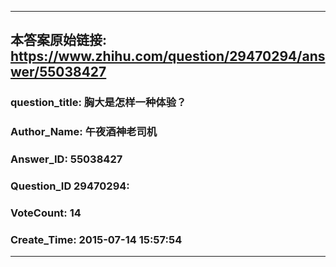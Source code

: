 ----------------------------------------
## 本答案原始链接: https://www.zhihu.com/question/29470294/answer/55038427
### question_title: 胸大是怎样一种体验？
### Author_Name: 午夜酒神老司机
### Answer_ID: 55038427
### Question_ID 29470294: 
### VoteCount: 14
### Create_Time: 2015-07-14 15:57:54
----------------------------------------
